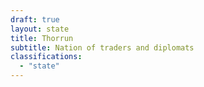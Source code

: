 ```yaml
---
draft: true
layout: state
title: Thorrun
subtitle: Nation of traders and diplomats
classifications:
  - "state"
---
```

